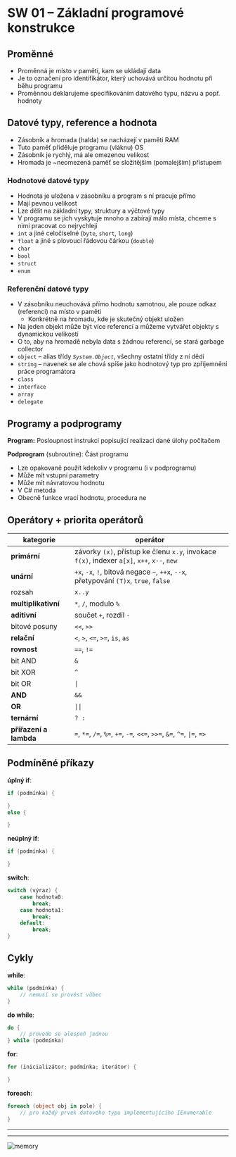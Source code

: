 # SW 01 – Základní programové konstrukce

## Proměnné

* Proměnná je místo v paměti, kam se ukládají data
* Je to označení pro identifikátor, který uchovává určitou hodnotu při běhu programu
* Proměnnou deklarujeme specifikováním datového typu, názvu a popř. hodnoty

## Datové typy, reference a hodnota

* Zásobník a hromada (halda) se nacházejí v paměti RAM
* Tuto paměť přiděluje programu (vláknu) OS
* Zásobník je rychlý, má ale omezenou velikost
* Hromada je ~neomezená paměť se složitějším (pomalejším) přístupem

### Hodnotové datové typy

* Hodnota je uložena v zásobníku a program s ní pracuje přímo
* Mají pevnou velikost
* Lze dělit na základní typy, struktury a výčtové typy
* V programu se jich vyskytuje mnoho a zabírají málo místa, chceme s nimi pracovat co nejrychleji
* `int` a jiné celočíselné (`byte`, `short`, `long`)
* `float` a jiné s plovoucí řádovou čárkou (`double`)
* `char`
* `bool`
* `struct`
* `enum`

### Referenční datové typy

* V zásobníku neuchovává přímo hodnotu samotnou, ale pouze odkaz (referenci) na místo v paměti
  * Konkrétně na hromadu, kde je skutečný objekt uložen
* Na jeden objekt může být více referencí a můžeme vytvářet objekty s dynamickou velikostí
* O to, aby na hromadě nebyla data s žádnou referencí, se stará garbage collector
* `object` – alias třídy _`System.Object`_, všechny ostatní třídy z ní dědí
* `string` – navenek se ale chová spíše jako hodnotový typ pro zpříjemnění práce programátora
* `class`
* `interface`
* `array`
* `delegate`

## Programy a podprogramy

__Program:__ Posloupnost instrukcí popisující realizaci dané úlohy počítačem

__Podprogram__ (subroutine): Část programu

* Lze opakovaně použít kdekoliv v programu (i v podprogramu)
* Může mít vstupní parametry
* Může mít návratovou hodnotu
* V C# metoda
* Obecně funkce vrací hodnotu, procedura ne

## Operátory + priorita operátorů

kategorie | operátor
--- | ---
__primární__ | závorky `(x)`, přístup ke členu `x.y`, invokace `f(x)`, indexer `a[x]`, `x++`, `x--`, `new`
__unární__ | `+x`, `-x`, `!`, bitová negace `~`, `++x`, `--x`, přetypování `(T)x`, `true`, `false`
rozsah | `x..y`
__multiplikativní__ | `*`, `/`, modulo `%`
__aditivní__ | součet `+`, rozdíl `-`
bitové posuny | `<<`, `>>`
__relační__ | `<`, `>`, `<=`, `>=`, `is`, `as`
__rovnost__ | `==`, `!=`
bit AND | `&`
bit XOR | `^`
bit OR | `\|`
__AND__ | `&&`
__OR__ | `\|\|`
__ternární__ | `? :`
__přiřazení a lambda__ | `=`, `*=`, `/=`, `%=`, `+=`, `-=`, `<<=`, `>>=`, `&=`, `^=`, `\|=`, `=>`

## Podmíněné příkazy

__úplný if__:

``` csharp
if (podmínka) {

}
else {

}
```

__neúplný if__:

``` csharp
if (podmínka) {

}
```

__switch__:

``` csharp
switch (výraz) {
    case hodnota0:
        break;
    case hodnota1:
        break;
    default:
        break;
}
```

## Cykly

__while__:

``` csharp
while (podmínka) {
    // nemusí se provést vůbec
}
```

__do while__:

``` csharp
do {
    // provede se alespoň jednou
} while (podmínka)
```

__for__:

``` csharp
for (inicializátor; podmínka; iterátor) {

}
```

__foreach__:

``` csharp
foreach (object obj in pole) {
    // pro každý prvek datového typu implementujícího IEnumerable
}
```

---
---
<!--
![typy](http://www.cs.vsb.cz/behalek/vyuka/pcsharp/text/resources/3.jpg)
-->
![memory](https://www.itnetwork.cz/images/5/csp/pamet_zasobnik_halda.png)
